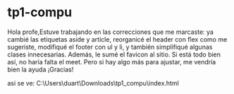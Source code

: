 # tp1-compu
Hola profe,Estuve trabajando en las correcciones que me marcaste: ya cambié las etiquetas aside y article, reorganicé el header con flex como me sugeriste, modifiqué el footer con ul y li, y también simplifiqué algunas clases innecesarias.
Además, le sumé el favicon al sitio.
Si está todo bien así, no haría falta el meet. Pero si hay algo más para ajustar, me vendría bien la ayuda
¡Gracias!

asi se ve:
C:\Users\duart\Downloads\tp1_compu\index.html
